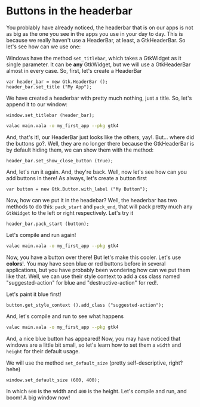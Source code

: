 # Buttons in the headerbar

You problably have already noticed, the headerbar that is on our apps is not as big as the one you see in the apps you use in your day to day. This is because we really haven't use a HeaderBar, at least, a GtkHeaderBar. So let's see how can we use one:

Windows have the method `set_titlebar`, which takes a GtkWidget as it single parameter. It can be **any** GtkWidget, but we will use a GtkHeaderBar almost in every case. So, first, let's create a HeaderBar

```vala
var header_bar = new Gtk.HeaderBar ();
header_bar.set_title ("My App");
```

We have created a headerbar with pretty much nothing, just a title. So, let's append it to our window:

```vala
window.set_titlebar (header_bar);
```

```sh
valac main.vala -o my_first_app --pkg gtk4
```

And, that's it!, our HeaderBar just looks like the others, yay!. But... where did the buttons go?. Well, they are no longer there because the GtkHeaderBar is by default hiding them, we can show them with the method:

```vala
header_bar.set_show_close_button (true);
```

And, let's run it again. And, they're back. Well, now let's see how can you add buttons in there! As always, let's create a button first 

```vala
var button = new Gtk.Button.with_label ("My Button");
```

Now, how can we put it in the headebar? Well, the headerbar has two methods to do this: `pack_start` and `pack_end`, that will pack pretty much any `GtkWidget` to the left or right respectively. Let's try it

```vala
header_bar.pack_start (button);
```

Let's compile and run again!

```sh
valac main.vala -o my_first_app --pkg gtk4
```

Now, you have a button over there! But let's make this cooler. Let's use **colors**!. You may have seen blue or red buttons before in several applications, but you have probably been wondering how can we put them like that. Well, we can use their style context to add a css class named "suggested-action" for blue and "destructive-action" for red!.

Let's paint it blue first!

```vala
button.get_style_context ().add_class ("suggested-action");
```

And, let's compile and run to see what happens

```sh
valac main.vala -o my_first_app --pkg gtk4
```

And, a nice blue button has appeared! Now, you may have noticed that windows are a little bit small, so let's learn how to set them a `width` and `height` for their default usage.

We will use the method `set_default_size` (pretty self-descriptive, right? hehe)

```vala
window.set_default_size (600, 400);
```

In which `600` is the width and `400` is the height. Let's compile and run, and boom! A big window now!
